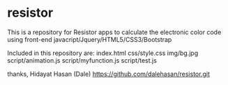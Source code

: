 # resistor

This is a repository for Resistor apps to calculate the electronic color code using front-end javacript/Jquery/HTML5/CSS3/Bootstrap

Included in this repository are:
index.html
css/style.css
img/bg.jpg
script/animation.js
script/myfunction.js
script/test.js


thanks,
Hidayat Hasan (Dale)
https://github.com/dalehasan/resistor.git